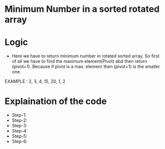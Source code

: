 # Minimum Number in a sorted rotated array

# Logic
- Here we have to return minimum number in rotated sorted array. So first of all we have to find the maximum element(Pivot) abd then return (pivot+1). Because if pivot is a max. elemenr then (pivot+1) is the smaller one.

EXAMPLE : 2, 3, 4, 15, 20, 1, 2

# Explaination of the code
- Step-1:  
- Step-2: 
- Step-3: 
- Step-4: 
- Step-5: 
- Step-6: